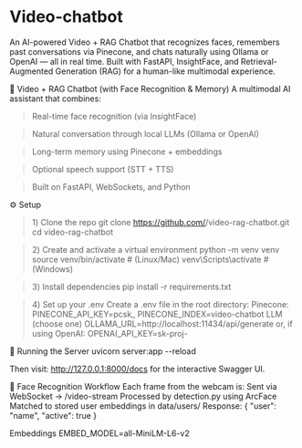 # Video-chatbot
An AI-powered Video + RAG Chatbot that recognizes faces, remembers past conversations via Pinecone, and chats naturally using Ollama or OpenAI — all in real time. Built with FastAPI, InsightFace, and Retrieval-Augmented Generation (RAG) for a human-like multimodal experience.

🎥 Video + RAG Chatbot (with Face Recognition & Memory)
A multimodal AI assistant that combines:

> Real-time face recognition (via InsightFace)

> Natural conversation through local LLMs (Ollama or OpenAI)

> Long-term memory using Pinecone + embeddings

> Optional speech support (STT + TTS)

> Built on FastAPI, WebSockets, and Python

⚙️ Setup
> 1️) Clone the repo
git clone https://github.com/<your-username>/video-rag-chatbot.git
cd video-rag-chatbot

> 2️) Create and activate a virtual environment
python -m venv venv
source venv/bin/activate   # (Linux/Mac)
venv\Scripts\activate      # (Windows)

> 3️) Install dependencies
pip install -r requirements.txt

> 4️) Set up your .env
Create a .env file in the root directory:
Pinecone:
PINECONE_API_KEY=pcsk_
PINECONE_INDEX=video-chatbot
LLM (choose one)
OLLAMA_URL=http://localhost:11434/api/generate
or, if using OpenAI:
OPENAI_API_KEY=sk-proj-

🚀 Running the Server
uvicorn server:app --reload

Then visit:
http://127.0.0.1:8000/docs
for the interactive Swagger UI.


📸 Face Recognition Workflow
Each frame from the webcam is:
Sent via WebSocket → /video-stream
Processed by detection.py using ArcFace
Matched to stored user embeddings in data/users/
Response: { "user": "name", "active": true }

Embeddings
EMBED_MODEL=all-MiniLM-L6-v2
